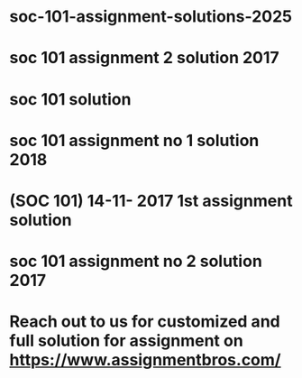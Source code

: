 # soc-101-assignment-solutions-2025
# soc 101 assignment 2 solution 2017 
# soc 101 solution 
# soc 101 assignment no 1 solution 2018 
# (SOC 101) 14-11- 2017 1st assignment solution
#  soc 101 assignment no 2 solution 2017 

# Reach out to us for customized and full solution for assignment on https://www.assignmentbros.com/
